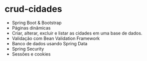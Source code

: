 # crud-cidades

- Spring Boot & Bootstrap
- Páginas dinâmicas
- Criar, alterar, excluir e listar as cidades em uma base de dados.
- Validação com Bean Validation Framework
- Banco de dados usando Spring Data
- Spring Security
- Sessões e cookies
